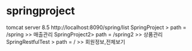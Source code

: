 # springproject

tomcat server 8.5
http://localhost:8090/spring/list
SpringProject > path = /spring  >> 매출관리
SpringProject2> path = /spring2 >> 상품관리
SpringRestfulTest > path = /  >> 회원정보,전체보기
